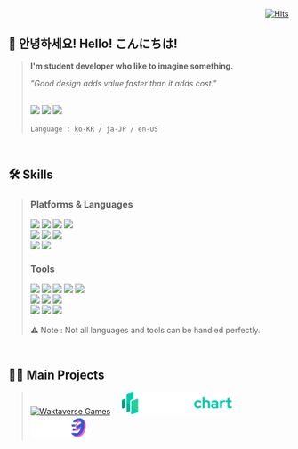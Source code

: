 <div align='right'>
  
[![Hits](https://hits.seeyoufarm.com/api/count/incr/badge.svg?url=https%3A%2F%2Fgithub.com%2FDOS0313&count_bg=%2328B3FB&title_bg=%23555555&icon=telegram.svg&icon_color=%23E7E7E7&title=hits&edge_flat=true)](https://hits.seeyoufarm.com)

</div>

<!--<img align="right" src="rolling_girl.gif" margin = "32px" width="400px">-->

## 👋 안녕하세요! Hello! こんにちは!
> <strong>I'm student developer who like to imagine something.</strong>
>
> _"Good design adds value faster than it adds cost."_
>
> <br/>
>
> <img src="https://img.shields.io/badge/@dos0313-5865F2.svg?&style=for-the-badge&logo=Discord&logoColor=white"/>
> <a href="mailto:dos@codezero.lol"><img src="https://img.shields.io/badge/dos@codezero.lol-white.svg?&style=for-the-badge&logo=gmail&logoColor=EA4335"/></a>
> <a href="https://www.instagram.com/dos_0313/"><img src="https://img.shields.io/badge/dos_0313-E4405F.svg?&style=for-the-badge&logo=instagram&logoColor=white"/></a>
>
> `Language : ko-KR / ja-JP / en-US`  

<br/>

## 🛠️ Skills
> ### Platforms & Languages
> <img src="https://img.shields.io/badge/Python-3776AB.svg?&style=for-the-badge&logo=python&logoColor=white"/>
> <img src="https://img.shields.io/badge/Java-007396.svg?&style=for-the-badge&logo=openjdk&logoColor=white"/>
> <img src="https://img.shields.io/badge/Script-3C8527.svg?&style=for-the-badge&logo=minecraft&logoColor=white"/>
> <img src="https://img.shields.io/badge/App Script-4285F4.svg?&style=for-the-badge&logo=googleappsscript&logoColor=white"/>
> </br>
> <img src="https://img.shields.io/badge/html-E34F26?style=for-the-badge&logo=html5&logoColor=white"/>
> <img src="https://img.shields.io/badge/CSS-1572B6?style=for-the-badge&logo=css3&logoColor=white"/>
> <img src="https://img.shields.io/badge/JavaScript-F7DF1E?style=for-the-badge&logo=JavaScript&logoColor=white"/>
> </br>
> <img src="https://img.shields.io/badge/React-61DAFB.svg?&style=for-the-badge&logo=react&logoColor=white"/>
> <img src="https://img.shields.io/badge/Next.js-000000.svg?&style=for-the-badge&logo=nextdotjs&logoColor=white"/>
>
> ### Tools
> <img src="https://img.shields.io/badge/Code-007ACC.svg?&style=for-the-badge&logo=visualstudiocode&logoColor=white"/>
> <img src="https://img.shields.io/badge/Visual Studio-5C2D91.svg?&style=for-the-badge&logo=visualstudio&logoColor=white"/>
> <img src="https://img.shields.io/badge/Unity-white.svg?&style=for-the-badge&logo=unity&logoColor=black"/>
> <img src="https://img.shields.io/badge/Pycharm-000000.svg?&style=for-the-badge&logo=pycharm&logoColor=white"/>
> <img src="https://img.shields.io/badge/Intellij-000000.svg?&style=for-the-badge&logo=intellijidea&logoColor=white"/>
> </br>
> <img src="https://img.shields.io/badge/Figma-F24E1E.svg?&style=for-the-badge&logo=figma&logoColor=white"/>
> <img src="https://img.shields.io/badge/Photoshop-31A8FF.svg?&style=for-the-badge&logo=adobephotoshop&logoColor=white"/>
> <img src="https://img.shields.io/badge/Aseprite-7D929E.svg?&style=for-the-badge&logo=aseprite&logoColor=white"/>
> </br>
> <img src="https://img.shields.io/badge/Premiere Pro-9999FF.svg?&style=for-the-badge&logo=adobepremierepro&logoColor=white"/>
> <img src="https://img.shields.io/badge/After Effects-9999FF.svg?&style=for-the-badge&logo=adobeaftereffects&logoColor=white"/>
> <img src="https://img.shields.io/badge/Davinci Resolve-233A51.svg?&style=for-the-badge&logo=davinciresolve&logoColor=white"/>
> </br>
> </br>
> ⚠️ Note : Not all languages and tools can be handled perfectly.

<br/>

## 🧑‍💻 Main Projects
> <a href="https://waktaverse.games"><img alt="Waktaverse Games" src="https://public-r2.waktaverse.games/assets/wakgames_logo/Main.png" height="40px"></a>
ㅤ
<a href="https://isegye.live"><img alt="IsegyeChart" src="isegyechart.png" height="40px"></a>
ㅤ
<a href="https://codezero.lol"><img alt="Code ; Zero" src="codezero.png" height="40px"></a>
